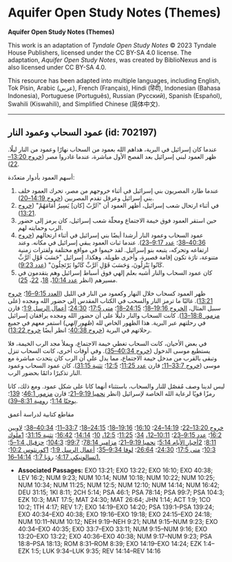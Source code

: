 # Aquifer Open Study Notes (Themes)

**Aquifer Open Study Notes (Themes)**

This work is an adaptation of *Tyndale Open Study Notes* © 2023 Tyndale House Publishers, licensed under the CC BY\-SA 4\.0 license. The adaptation, *Aquifer Open Study Notes*, was created by BiblioNexus and is also licensed under CC BY\-SA 4\.0\.

This resource has been adapted into multiple languages, including English, Tok Pisin, Arabic (عربي), French (Français), Hindi (हिंदी), Indonesian (Bahasa Indonesia), Portuguese (Português), Russian (Русский), Spanish (Español), Swahili (Kiswahili), and Simplified Chinese (简体中文).



--------------------------------

## عمود السحاب وعمود النار (id: 702197)

عندما كان إسرائيل في البرية، هداهم الله بعمود من السحاب نهارًا وعمود من النار ليلًا. ظهر العمود لبني إسرائيل بعد الفصح الأول مباشرة، عندما غادروا مصر ([خروج 13:20–22](https://ref.ly/Exod13:20-Exod13:22)).

أسهم العمود بأدوار متعدّدة:

1. عندما طارد المصريون بني إسرائيل في أثناء خروجهم من مصر، تحرك العمود خلف بني إسرائيل وعرقل تقدم المصريين ([خروج 14:19–20](https://ref.ly/Exod14:19-Exod14:20)).
2. في أثناء ارتحال شعب إسرائيل، أظهر العمود أن "ٱلرَّبّ \[كان] يَسِيرُ أَمَامَهُمْ" ([خروج 13:21](https://ref.ly/Exod13:21)).
3. حين استقر العمود فوق خيمة الاجتماع ومحلّة شعب إسرائيل، كان يرمز إلى حضور الرب وحمايته لهم.
4. عمود السحاب وعمود النار أرشدا أيضًا بني إسرائيل في أثناء ارتحالهم ([خروج 40:36–38](https://ref.ly/Exod40:36-Exod40:38)؛ [عدد 9:17–23](https://ref.ly/Num9:17-Num9:23)). عندما ثبات العمود يبقي إسرائيل في مكانه. وعند ارتفاعه وتحركه، يتبعه بنو إسرائيل. لقد خيموا في مواقع مختلفة ولفترات زمنية متنوعة، تارَة تكون إقامة قصيرة، وأخرى طويلة. وهكذا، إسرائيل "حَسَبَ قَوْلِ ٱلرَّبِّ كَانُوا يَنْزِلُونَ، وَحَسَبَ قَوْلِ ٱلرَّبِّ كَانُوا يَرْتَحِلُونَ" ([عدد 9:23](https://ref.ly/Num9:23)).
5. كان عمود السحاب والنار أشبه بعلم إلهي فوق أسباط إسرائيل وهم يتقدمون في مسيرهم (انظر [عدد 10:14](https://ref.ly/Num10:14)، [18](https://ref.ly/Num10:18)، [22](https://ref.ly/Num10:22)، [25](https://ref.ly/Num10:25)).

ظهر العمود كسحاب خلال النهار وكعمود من النار في الليل ([العدد 9:15–16](https://ref.ly/Num9:15-Num9:16)؛ [خروج 13:21](https://ref.ly/Exod13:21)). غالبًا ما ترمز النار والسحب في الكتاب المقدس إلى حضور الله ومجده (على سبيل المثال، [الخروج 19:16–18](https://ref.ly/Exod19:16-Exod19:18)؛ [24:15–18](https://ref.ly/Exod24:15-Exod24:18)؛ [متى 17:5](https://ref.ly/Matt17:5)؛ [24:30](https://ref.ly/Matt24:30)؛ [أعمال الرسل 1:9](https://ref.ly/Acts1:9)؛ قارن [مزمور 18:8–13](https://ref.ly/Ps18:8-Ps18:13)). كانت السحاب والنار دليلًا على أن حضور الله ومجده يرافقان إسرائيل في رحلتهم عبر البرية. هذا الظهور الخاص لله (*ظهور إلهي*) استمر معهم في جميع رحلاتهم في البرية ([خروج 40:38](https://ref.ly/Exod40:38)؛ انظر أيضًا [خروج 13:22](https://ref.ly/Exod13:22)).

في بعض الأحيان، كانت السحاب تغطي خيمة الاجتماع، ويملأ مجد الرب الخيمة، فلا يستطيع موسى الدخول ([خروج 40:34–35](https://ref.ly/Exod40:34-Exod40:35)). وفي أوقات أخرى، كانت السحاب تنزل وتبقى بالقرب من مدخل خيمة الاجتماع، مما يدل على أن الرب كان يتحدث مباشرة مع موسى ([خروج 33:7–11؛](https://ref.ly/Exod33:7-Exod33:11) قارن [عدد 11:25](https://ref.ly/Num11:25)؛ [12:5](https://ref.ly/Num12:5)؛ [تثنية 31:15](https://ref.ly/Deut31:15)). كان عمود السحاب وعمود النار تذكيرًا دائمًا بحضور الرب.

ليس لدينا وصف مُفصّل للنار والسحاب، باستثناء أنهما كانا على شكل عمود. ومع ذلك، كانا رمزًا قويًا لرعاية الله الخاصة لإسرائيل (انظر [نحميا 9:19–21](https://ref.ly/Neh9:19-Neh9:21)؛ قارن [مزمور 46:1](https://ref.ly/Ps46:1)؛ [139](https://ref.ly/Ps139:1-Ps139:24)؛ [يوحنّا 1:14](https://ref.ly/John1:14)؛ [رومية 8:31–39](https://ref.ly/Rom8:31-Rom8:39)).

مقاطع كتابية لدراسة أعمق

[خروج 13:20–22](https://ref.ly/Exod13:20-Exod13:22)؛ [14:19–24](https://ref.ly/Exod14:19-Exod14:24)؛ [16:10](https://ref.ly/Exod16:10)؛ [19:16–18](https://ref.ly/Exod19:16-Exod19:18)؛ [24:15–18](https://ref.ly/Exod24:15-Exod24:18)؛ [33:7–11](https://ref.ly/Exod33:7-Exod33:11)؛ [40:34–38](https://ref.ly/Exod40:34-Exod40:38)؛ [لاويين 16:2](https://ref.ly/Lev16:2)؛ [عدد 9:15–23](https://ref.ly/Num9:15-Num9:23)؛ [10:11–12،](https://ref.ly/Num10:11-Num10:12) [34](https://ref.ly/Num10:34)؛ [11:25](https://ref.ly/Num11:25)؛ [12:5،](https://ref.ly/Num12:5) [10](https://ref.ly/Num12:10)؛ [14:14](https://ref.ly/Num14:14)؛ [16:42](https://ref.ly/Num16:42)؛ [تثنية 31:15](https://ref.ly/Deut31:15)؛ [1ملوك 8:11](https://ref.ly/1Kgs8:11)؛ [2أخبار الأيام 5:14](https://ref.ly/2Chr5:14)؛ [نحميا 9:19–21](https://ref.ly/Neh9:19-Neh9:21)؛ [مزامير 78:14](https://ref.ly/Ps78:14)؛ [99:7](https://ref.ly/Ps99:7)؛ [104:3](https://ref.ly/Ps104:3)؛ [حزقيال 1:4–5](https://ref.ly/Ezek1:4-Ezek1:5)؛ [10:3](https://ref.ly/Ezek10:3)؛ [متى 17:5](https://ref.ly/Matt17:5)؛ [24:30](https://ref.ly/Matt24:30)؛ [26:64](https://ref.ly/Matt26:64)؛ [لوقا 9:34–35](https://ref.ly/Luke9:34-Luke9:35)؛ [أعمال الرسل 1:9](https://ref.ly/Acts1:9)؛ [1كورنثوس 10:2](https://ref.ly/1Cor10:2)؛ [1تسالونيكي 4:17](https://ref.ly/1Thess4:17)؛ [رؤيا 1:7](https://ref.ly/Rev1:7)؛ [14:14–16\.](https://ref.ly/Rev14:14-Rev14:16)

* **Associated Passages:** EXO 13:21; EXO 13:22; EXO 16:10; EXO 40:38; LEV 16:2; NUM 9:23; NUM 10:14; NUM 10:18; NUM 10:22; NUM 10:25; NUM 10:34; NUM 11:25; NUM 12:5; NUM 12:10; NUM 14:14; NUM 16:42; DEU 31:15; 1KI 8:11; 2CH 5:14; PSA 46:1; PSA 78:14; PSA 99:7; PSA 104:3; EZK 10:3; MAT 17:5; MAT 24:30; MAT 26:64; JHN 1:14; ACT 1:9; 1CO 10:2; 1TH 4:17; REV 1:7; EXO 14:19–EXO 14:20; PSA 139:1–PSA 139:24; EXO 40:34–EXO 40:38; EXO 19:16–EXO 19:18; EXO 24:15–EXO 24:18; NUM 10:11–NUM 10:12; NEH 9:19–NEH 9:21; NUM 9:15–NUM 9:23; EXO 40:34–EXO 40:35; EXO 33:7–EXO 33:11; NUM 9:15–NUM 9:16; EXO 13:20–EXO 13:22; EXO 40:36–EXO 40:38; NUM 9:17–NUM 9:23; PSA 18:8–PSA 18:13; ROM 8:31–ROM 8:39; EXO 14:19–EXO 14:24; EZK 1:4–EZK 1:5; LUK 9:34–LUK 9:35; REV 14:14–REV 14:16

